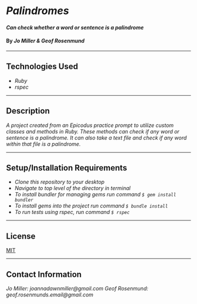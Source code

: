 # _Palindromes_

#### _Can check whether a word or sentence is a palindrome_

#### By _**Jo Miller & Geof Rosenmund**_

---

## Technologies Used

* _Ruby_
* _rspec_

---

## Description

_A project created from an Epicodus practice prompt to utilize custom classes and methods in Ruby. These methods can check if any word or sentence is a palindrome. It can also take a text file and check if any word within that file is a palindrome._

---

## Setup/Installation Requirements

* _Clone this repository to your desktop_
* _Navigate to top level of the directory in terminal_
* _To install bundler for managing gems run command `$ gem install bundler`_
* _To install gems into the project run command `$ bundle install`_
* _To run tests using rspec, run command `$ rspec`_

---

## License

[MIT](LICENSE.txt)

---

## Contact Information

_Jo Miller: joannadawnmiller@gmail.com_
_Geof Rosenmund: geof.rosenmunds.email@gmail.com_
